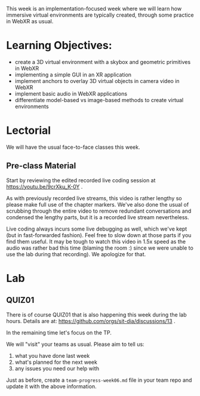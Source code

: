 This week is an implementation-focused week where we will learn how immersive virtual environments are typically created, through some practice in WebXR as usual.

# Learning Objectives:
- create a 3D virtual environment with a skybox and geometric primitives in WebXR
- implementing a simple GUI in an XR application
- implement anchors to overlay 3D virtual objects in camera video in WebXR
- implement basic audio in WebXR applications 
- differentiate model-based vs image-based methods to create virtual environments

# Lectorial 

We will have the usual face-to-face classes this week.

## Pre-class Material

Start by reviewing the edited recorded live coding session at https://youtu.be/9crXku_K-0Y . 

As with previously recorded live streams, this video is rather lengthy so please make full use of the chapter markers. We've also done the usual of scrubbing through the entire video to remove redundant conversations and condensed the lengthy parts, but it is a recorded live stream nevertheless. 

Live coding always incurs some live debugging as well, which we've kept (but in fast-forwarded fashion). Feel free to slow down at those parts if you find them useful. It may be tough to watch this video in 1.5x speed as the audio was rather bad this time (blaming the room :) since we were unable to use the lab during that recording). We apologize for that.

# Lab

## QUIZ01

There is of course QUIZ01 that is also happening this week during the lab hours. Details are at:
https://github.com/orgs/sit-dia/discussions/13 . 

In the remaining time let's focus on the TP.

We will "visit" your teams as usual. Please aim to tell us:
1. what you have done last week
2. what's planned for the next week
3. any issues you need our help with

Just as before, create a `team-progress-week06.md` file in your team repo and update it with the above information.